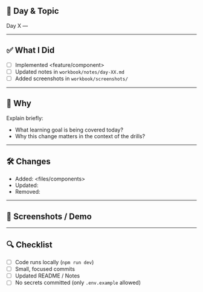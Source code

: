 ## 📌 Day & Topic
Day X — <topic here>

---

## ✅ What I Did
- [ ] Implemented <feature/component>
- [ ] Updated notes in `workbook/notes/day-XX.md`
- [ ] Added screenshots in `workbook/screenshots/`

---

## 📝 Why
Explain briefly:  
- What learning goal is being covered today?  
- Why this change matters in the context of the drills?  

---

## 🛠️ Changes
- Added: <files/components>
- Updated: <files>
- Removed: <files>

---

## 📸 Screenshots / Demo
<!-- drag & drop screenshots here OR link to /workbook/screenshots/ -->

---

## 🔍 Checklist
- [ ] Code runs locally (`npm run dev`)
- [ ] Small, focused commits
- [ ] Updated README / Notes
- [ ] No secrets committed (only `.env.example` allowed)